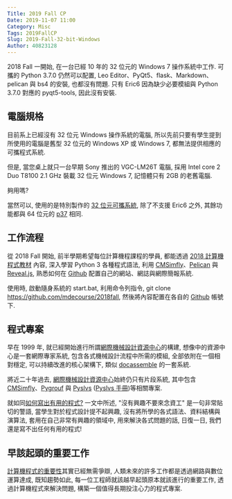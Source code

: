 ```yaml
---
Title: 2019 Fall CP
Date: 2019-11-07 11:00
Category: Misc
Tags: 2019FallCP
Slug: 2019-Fall-32-bit-Windows
Author: 40823128
---
```


2018 Fall 一開始, 在一台已經 10 年的 32 位元的 Windows 7 操作系統中工作. 可攜的 Python 3.7.0 仍然可以配置, Leo Editor、PyQt5、flask、Markdown、pelican 與 bs4 的安裝, 也都沒有問題. 只有 Eric6 因為缺少必要模組與 Python 3.7.0 對應的 pyqt5-tools, 因此沒有安裝.

<!-- PELICAN_END_SUMMARY -->

電腦規格
----

目前系上已經沒有 32 位元 Windows 操作系統的電腦, 所以先前只要有學生提到所使用的電腦是舊型 32 位元的 Windows XP 或 Windows 7, 都無法提供相應的可攜程式系統.

但是, 當您桌上就只一台早期 Sony 推出的 VGC-LM26T 電腦, 採用 Intel core 2 Duo T8100 2.1 GHz 裝載 32 位元 Windows 7, 記憶體只有 2GB 的老舊電腦.

夠用嗎?

當然可以, 使用的是特別製作的 [32 位元可攜系統], 除了不支援 Eric6 之外, 其餘功能都與 64 位元的  [p37] 相同.

[32 位元可攜系統]: https://mde1a1.kmol.info/2017fall/raw/p37_32.7z?name=c272a694f98180f8d1272b43f7d7b4fdd8f7f550
[p37]: https://drive.google.com/file/d/1DWtyoUhl8CycKJ8uulB3viRXE39KqpE1/view?usp=sharing

工作流程
----

從 2018 Fall 開始, 前半學期希望每位計算機程課程的學員, 都能透過 [2018 計算機程式教材] 內容, 深入學習 Python 3 各種程式語法, 利用 [CMSimfly]、[Pelican] 與 [Reveal.js], 熟悉如何在 [Github] 配置自己的網站、網誌與網際簡報系統.

使用時, 啟動隨身系統的 start.bat, 利用命令列指令, git clone https://github.com/mdecourse/2018fall, 然後將內容配置在各自的 [Github] 帳號下.

[Github]: https://github.com/
[2018 計算機程式教材]:  http://mde.tw/cp2018/content/
[CMSimfly]: https://github.com/chiamingyen/cmsimfly
[Pelican]: https://github.com/getpelican/pelican
[Reveal.js]: https://revealjs.com/

程式專案
----

早在 1999 年, 就已經開始進行所謂[網際機械設計資源中心]的構建, 想像中的資源中心是一套網際專家系統, 包含各式機械設計流程中所需的模組, 全部依附在一個相對穩定, 可以持續改進的核心架構下, 類似 [docassemble] 的一套系統.

將近二十年過去, [網際機械設計資源中心]始終仍只有片段系統, 其中包含 [CMSimfly]、[Pygrouf] 與 [Pyslvs] ([Pyslvs 手冊])等相關專案.

就如同[如何寫出有用的程式?] 一文中所述, "沒有興趣不要來念資工" 是一句非常貼切的警語, 當學生對於程式設計提不起興趣, 沒有將所學的各式語法、資料結構與演算法, 套用在自己非常有興趣的領域中, 用來解決各式問題的話, 日復一日, 我們還是寫不出任何有用的程式!

[網際機械設計資源中心]: https://webcache.googleusercontent.com/search?q=cache:sqYPNC8_mgoJ:https://www.most.gov.tw/sci/ch/detail%3Farticle_uid%3D4ee546e6-73fa-43a8-b1df-a5a0a1fe1824%26menu_id%3D0bac23e6-b3df-4fe0-b152-2e1050eb2f2c%26content_type%3DP%26view_mode%3DlistView+&cd=6&hl=zh-TW&ct=clnk&gl=tw
[docassemble]: https://github.com/jhpyle/docassemble
[Pygrouf]: https://github.com/chiamingyen/pygrouf
[Pyslvs]: https://github.com/KmolYuan/Pyslvs-PyQt5
[Pyslvs 手冊]: http://www.pyslvs.com/content/
[如何寫出有用的程式?]: http://blog.ez2learn.com/2009/06/27/how-to-write-useful-program/

早該起頭的重要工作
----

[計算機程式的重要性]其實已經無需爭辯, 人類未來的許多工作都是透過網路與數位運算達成, 既知趨勢如此, 每一位工程師就該越早起頭原本就該進行的重要工作, 透過計算機程式來解決問題, 構築一個值得長期投注心力的程式專案.

[計算機程式的重要性]: https://www.quora.com/Why-is-programming-so-important-in-the-modern-world
